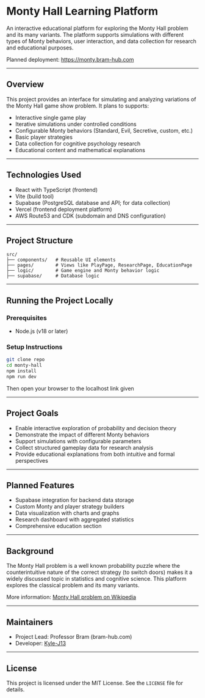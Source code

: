# Monty Hall Learning Platform

An interactive educational platform for exploring the Monty Hall problem and its many variants. The platform supports simulations with different types of Monty behaviors, user interaction, and data collection for research and educational purposes.

Planned deployment: https://monty.bram-hub.com

---

## Overview

This project provides an interface for simulating and analyzing variations of the Monty Hall game show problem. It plans to supports:

- Interactive single game play
- Iterative simulations under controlled conditions
- Configurable Monty behaviors (Standard, Evil, Secretive, custom, etc.)
- Basic player strategies
- Data collection for cognitive psychology research
- Educational content and mathematical explanations

---

## Technologies Used

- React with TypeScript (frontend)
- Vite (build tool)
- Supabase (PostgreSQL database and API; for data collection)
- Vercel (frontend deployment platform)
- AWS Route53 and CDK (subdomain and DNS configuration)

---

## Project Structure

```
src/
├── components/   # Reusable UI elements
├── pages/        # Views like PlayPage, ResearchPage, EducationPage
├── logic/        # Game engine and Monty behavior logic
├── supabase/     # Database logic
```

---

## Running the Project Locally

### Prerequisites

- Node.js (v18 or later)

### Setup Instructions

```bash
git clone repo
cd monty-hall
npm install
npm run dev
```

Then open your browser to the localhost link given

---

## Project Goals

- Enable interactive exploration of probability and decision theory
- Demonstrate the impact of different Monty behaviors
- Support simulations with configurable parameters
- Collect structured gameplay data for research analysis
- Provide educational explanations from both intuitive and formal perspectives

---

## Planned Features

- Supabase integration for backend data storage
- Custom Monty and player strategy builders
- Data visualization with charts and graphs
- Research dashboard with aggregated statistics
- Comprehensive education section 

---

## Background

The Monty Hall problem is a well known probability puzzle where the counterintuitive nature of the correct strategy (to switch doors) makes it a widely discussed topic in statistics and cognitive science. This platform explores the classical problem and its many variants.

More information: [Monty Hall problem on Wikipedia](https://en.wikipedia.org/wiki/Monty_Hall_problem)

---

## Maintainers

- Project Lead: Professor Bram (bram-hub.com)
- Developer: [Kyle-J13](https://github.com/Kyle-J13)

---

## License

This project is licensed under the MIT License. See the `LICENSE` file for details.

